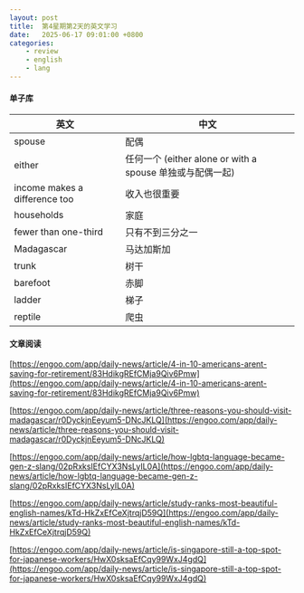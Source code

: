 ```yaml
---
layout: post
title:  第4星期第2天的英文学习
date:   2025-06-17 09:01:00 +0800
categories: 
    - review
    - english
    - lang
---
```


#### 单子库

英文 | 中文
-- | --
spouse | 配偶
either | 任何一个 (either alone or with a spouse 单独或与配偶一起)
income makes a difference too | 收入也很重要
households | 家庭
fewer than one-third | 只有不到三分之一
Madagascar | 马达加斯加
trunk | 树干
barefoot | 赤脚
ladder | 梯子
reptile | 爬虫

#### 文章阅读

[https://engoo.com/app/daily-news/article/4-in-10-americans-arent-saving-for-retirement/83HdikgREfCMja9Qiv6Pmw](https://engoo.com/app/daily-news/article/4-in-10-americans-arent-saving-for-retirement/83HdikgREfCMja9Qiv6Pmw)

[https://engoo.com/app/daily-news/article/three-reasons-you-should-visit-madagascar/r0DyckjnEeyum5-DNcJKLQ](https://engoo.com/app/daily-news/article/three-reasons-you-should-visit-madagascar/r0DyckjnEeyum5-DNcJKLQ)

[https://engoo.com/app/daily-news/article/how-lgbtq-language-became-gen-z-slang/02pRxksIEfCYX3NsLyIL0A](https://engoo.com/app/daily-news/article/how-lgbtq-language-became-gen-z-slang/02pRxksIEfCYX3NsLyIL0A)

[https://engoo.com/app/daily-news/article/study-ranks-most-beautiful-english-names/kTd-HkZxEfCeXjtrqjD59Q](https://engoo.com/app/daily-news/article/study-ranks-most-beautiful-english-names/kTd-HkZxEfCeXjtrqjD59Q)

[https://engoo.com/app/daily-news/article/is-singapore-still-a-top-spot-for-japanese-workers/HwX0sksaEfCqy99WxJ4gdQ](https://engoo.com/app/daily-news/article/is-singapore-still-a-top-spot-for-japanese-workers/HwX0sksaEfCqy99WxJ4gdQ)